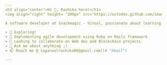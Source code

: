 ```yaml
---
<h3 align="center">Hi 👋, Rashika here!</h1>
<img align="right" height= "200px" src="https://octodex.github.com/images/daftpunktocat-thomas.gif"/>

A software developer at Snackmagic - Vinsol, passionate about learning tech stuffs!
  
- 🔭 Exploring!
- 🌱 Implementing agile development using Ruby on Rails framework
- 👯 Looking to collaborate on Web dev and Blockchain projects
- 💬 Ask me about anything ;)
- 📫 Reach me @ [agarwalrashika00@gmail.com](# "Gmail")

---
```

